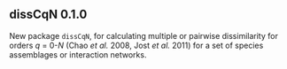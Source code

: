 ## dissCqN 0.1.0

New package `dissCqN`, for calculating multiple or pairwise dissimilarity for orders *q* = 0-*N* (Chao *et al.* 2008, Jost *et al.* 2011) for a set of species assemblages or interaction networks.
